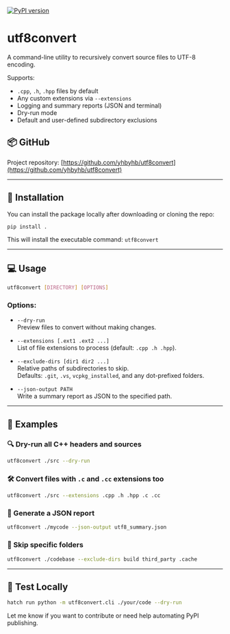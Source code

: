 [![PyPI version](https://img.shields.io/pypi/v/utf8convert.svg)](https://pypi.org/project/utf8convert/)

# utf8convert

A command-line utility to recursively convert source files to UTF-8 encoding.

Supports:
- `.cpp`, `.h`, `.hpp` files by default
- Any custom extensions via `--extensions`
- Logging and summary reports (JSON and terminal)
- Dry-run mode
- Default and user-defined subdirectory exclusions

## 📦 GitHub

Project repository: [https://github.com/yhbyhb/utf8convert](https://github.com/yhbyhb/utf8convert)

---

## 🚀 Installation

You can install the package locally after downloading or cloning the repo:

```bash
pip install .
```

This will install the executable command: `utf8convert`

---

## 💻 Usage

```bash
utf8convert [DIRECTORY] [OPTIONS]
```

### Options:

- `--dry-run`  
  Preview files to convert without making changes.

- `--extensions [.ext1 .ext2 ...]`  
  List of file extensions to process (default: `.cpp .h .hpp`).

- `--exclude-dirs [dir1 dir2 ...]`  
  Relative paths of subdirectories to skip.  
  Defaults: `.git`, `.vs`, `vcpkg_installed`, and any dot-prefixed folders.

- `--json-output PATH`  
  Write a summary report as JSON to the specified path.

---

## 📌 Examples

### 🔍 Dry-run all C++ headers and sources
```bash
utf8convert ./src --dry-run
```

### 🛠 Convert files with `.c` and `.cc` extensions too
```bash
utf8convert ./src --extensions .cpp .h .hpp .c .cc
```

### 🧾 Generate a JSON report
```bash
utf8convert ./mycode --json-output utf8_summary.json
```

### 🚫 Skip specific folders
```bash
utf8convert ./codebase --exclude-dirs build third_party .cache
```

---

## 🧪 Test Locally

```bash
hatch run python -m utf8convert.cli ./your/code --dry-run
```

Let me know if you want to contribute or need help automating PyPI publishing.
